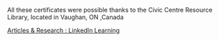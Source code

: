 All these certificates were possible thanks to the  Civic Centre Resource Library, located in Vaughan, ON ,Canada

[Articles & Research : LinkedIn Learning](https://www.vaughanpl.info/databases/view/LinkedIn_Learning)
